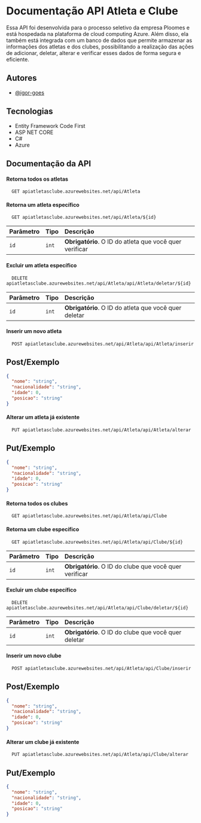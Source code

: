 
# Documentação API Atleta e Clube

Essa API foi desenvolvida para o processo seletivo da empresa Ploomes e está hospedada na plataforma de cloud computing Azure. Além disso, ela também está integrada com um banco de dados que permite armazenar as informações dos atletas e dos clubes, possibilitando a realização das ações de adicionar, deletar, alterar e verificar esses dados de forma segura e eficiente.


## Autores

- [@igor-goes](https://www.github.com/igor-goes)


## Tecnologias

- Entity Framework Code First
- ASP NET CORE
- C#
- Azure


## Documentação da API

#### Retorna todos os atletas

```http
  GET apiatletasclube.azurewebsites.net/api/Atleta
```

#### Retorna um atleta específico

```http
  GET apiatletasclube.azurewebsites.net/api/Atleta/${id}
```

| Parâmetro   | Tipo       | Descrição                                   |
| :---------- | :--------- | :------------------------------------------ |
| `id`      | `int` | **Obrigatório**. O ID do atleta que você quer verificar|

#### Excluir um atleta específico

```http
  DELETE apiatletasclube.azurewebsites.net/api/Atleta/api/Atleta/deletar/${id}
```

| Parâmetro   | Tipo       | Descrição                                   |
| :---------- | :--------- | :------------------------------------------ |
| `id`      | `int` | **Obrigatório**. O ID do atleta que você quer deletar|

#### Inserir um novo atleta
```http
  POST apiatletasclube.azurewebsites.net/api/Atleta/api/Atleta/inserir
```

## Post/Exemplo

```Json
{
  "nome": "string",
  "nacionalidade": "string",
  "idade": 0,
  "posicao": "string"
}
```

#### Alterar um atleta já existente

```http
  PUT apiatletasclube.azurewebsites.net/api/Atleta/api/Atleta/alterar
```

## Put/Exemplo

```Json
{
  "nome": "string",
  "nacionalidade": "string",
  "idade": 0,
  "posicao": "string"
}
```
#### Retorna todos os clubes

```http
  GET apiatletasclube.azurewebsites.net/api/Atleta/api/Clube
```

#### Retorna um clube específico

```http
  GET apiatletasclube.azurewebsites.net/api/Atleta/api/Clube/${id}
```

| Parâmetro   | Tipo       | Descrição                                   |
| :---------- | :--------- | :------------------------------------------ |
| `id`      | `int` | **Obrigatório**. O ID do clube que você quer verificar|

#### Excluir um clube específico

```http
  DELETE apiatletasclube.azurewebsites.net/api/Atleta/api/Clube/deletar/${id}
```

| Parâmetro   | Tipo       | Descrição                                   |
| :---------- | :--------- | :------------------------------------------ |
| `id`      | `int` | **Obrigatório**. O ID do clube que você quer deletar|

#### Inserir um novo clube
```http
  POST apiatletasclube.azurewebsites.net/api/Atleta/api/Clube/inserir
```

## Post/Exemplo

```Json
{
  "nome": "string",
  "nacionalidade": "string",
  "idade": 0,
  "posicao": "string"
}
```

#### Alterar um clube já existente

```http
  PUT apiatletasclube.azurewebsites.net/api/Atleta/api/Clube/alterar
```

## Put/Exemplo

```Json
{
  "nome": "string",
  "nacionalidade": "string",
  "idade": 0,
  "posicao": "string"
}
```





